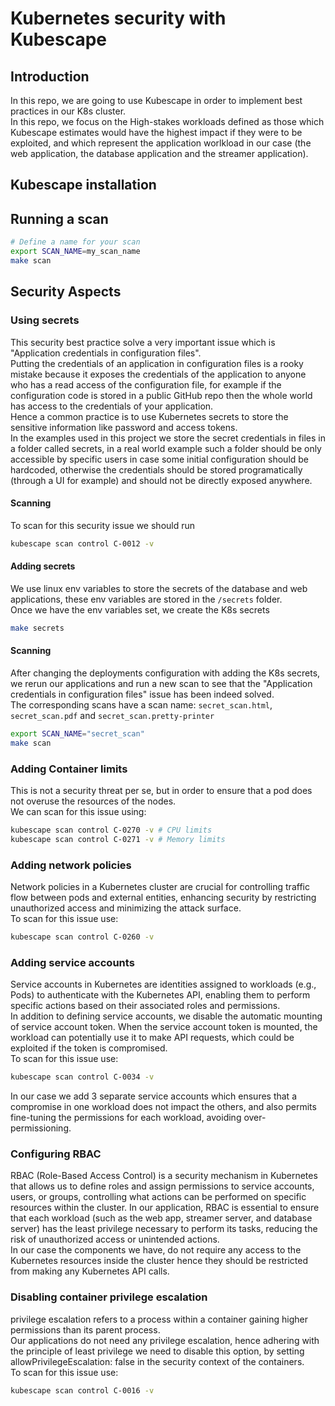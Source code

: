 # Kubernetes security with Kubescape
## Introduction
In this repo, we are going to use Kubescape in order to implement best practices in our K8s cluster.  
In this repo, we focus on the High-stakes workloads defined as those which Kubescape estimates would have the highest impact if they were to be exploited, and which represent the application worlkload in our case (the web application, the database application and the streamer application).
## Kubescape installation
## Running a scan
```bash
# Define a name for your scan
export SCAN_NAME=my_scan_name
make scan
```
## Security Aspects
### Using secrets
This security best practice solve a very important issue which is "Application credentials in configuration files".  
Putting the credentials of an application in configuration files is a rooky mistake because it exposes the credentials of the application to anyone who has a read access of the configuration file, for example if the configuration code is stored in a public GitHub repo then the whole world has access to the credentials of your application.  
Hence a common practice is to use Kubernetes secrets to store the sensitive information like password and access tokens.  
In the examples used in this project we store the secret credentials in files in a folder called secrets, in a real world example such a folder should be only accessible by specific users in case some initial configuration should be hardcoded, otherwise the credentials should be stored programatically (through a UI for example) and should not be directly exposed anywhere.  
#### Scanning
To scan for this security issue we should run
```bash
kubescape scan control C-0012 -v
```
#### Adding secrets
We use linux env variables to store the secrets of the database and web applications, these env variables are stored in the `/secrets` folder.  
Once we have the env variables set, we create the K8s secrets
```bash
make secrets
```
#### Scanning
After changing the deployments configuration with adding the K8s secrets, we rerun our applications and run a new scan to see that the "Application credentials in configuration files" issue has been indeed solved.  
The corresponding scans have a scan name: `secret_scan.html`, `secret_scan.pdf` and `secret_scan.pretty-printer`
```bash
export SCAN_NAME="secret_scan"
make scan
```
### Adding Container limits
This is not a security threat per se, but in order to ensure that a pod does not overuse the resources of the nodes.  
We can scan for this issue using:
```bash
kubescape scan control C-0270 -v # CPU limits
kubescape scan control C-0271 -v # Memory limits
```
### Adding network policies
Network policies in a Kubernetes cluster are crucial for controlling traffic flow between pods and external entities, enhancing security by restricting unauthorized access and minimizing the attack surface.  
To scan for this issue use:
```bash
kubescape scan control C-0260 -v
```
### Adding service accounts
Service accounts in Kubernetes are identities assigned to workloads (e.g., Pods) to authenticate with the Kubernetes API, enabling them to perform specific actions based on their associated roles and permissions.  
In addition to defining service accounts, we disable the automatic mounting of service account token. When the service account token is mounted, the workload can potentially use it to make API requests, which could be exploited if the token is compromised.  
To scan for this issue use:
```bash
kubescape scan control C-0034 -v
```
In our case we add 3 separate service accounts which ensures that a compromise in one workload does not impact the others, and also permits fine-tuning the permissions for each workload, avoiding over-permissioning.
### Configuring RBAC
RBAC (Role-Based Access Control) is a security mechanism in Kubernetes that allows us to define roles and assign permissions to service accounts, users, or groups, controlling what actions can be performed on specific resources within the cluster. In our application, RBAC is essential to ensure that each workload (such as the web app, streamer server, and database server) has the least privilege necessary to perform its tasks, reducing the risk of unauthorized access or unintended actions.  
In our case the components we have, do not require any access to the Kubernetes resources inside the cluster hence they should be restricted from making any Kubernetes API calls.
### Disabling container privilege escalation
privilege escalation refers to a process within a container gaining higher permissions than its parent process.  
Our applications do not need any privilege escalation, hence adhering with the principle of least privilege we need to disable this option, by setting allowPrivilegeEscalation: false in the security context of the containers.  
To scan for this issue use:
```bash
kubescape scan control C-0016 -v
```